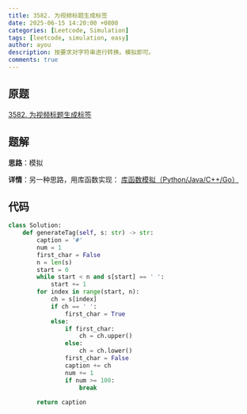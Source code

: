 ```yaml
---
title: 3582. 为视频标题生成标签
date: 2025-06-15 14:20:00 +0800
categories: [Leetcode, Simulation]
tags: [leetcode, simulation, easy]
author: ayou
description: 按要求对字符串进行转换。模拟即可。
comments: true
---
```


## 原题
[3582. 为视频标题生成标签](https://leetcode.cn/problems/generate-tag-for-video-caption/description/)

## 题解
**思路**：模拟

**详情**：另一种思路，用库函数实现：
[库函数模拟（Python/Java/C++/Go）](https://leetcode.cn/problems/generate-tag-for-video-caption/solutions/3700564/ku-han-shu-mo-ni-pythonjavacgo-by-endles-glg4)

## 代码
```python
class Solution:
    def generateTag(self, s: str) -> str:
        caption = '#'
        num = 1
        first_char = False
        n = len(s)
        start = 0
        while start < n and s[start] == ' ':
            start += 1
        for index in range(start, n):
            ch = s[index]
            if ch == ' ':
                first_char = True
            else:
                if first_char:
                    ch = ch.upper()
                else:
                    ch = ch.lower()
                first_char = False
                caption += ch
                num += 1
                if num >= 100:
                    break
        
        return caption
```

